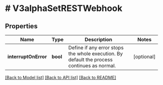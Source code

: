 # # V3alphaSetRESTWebhook

## Properties

Name | Type | Description | Notes
------------ | ------------- | ------------- | -------------
**interruptOnError** | **bool** | Define if any error stops the whole execution. By default the process continues as normal. | [optional]

[[Back to Model list]](../../README.md#models) [[Back to API list]](../../README.md#endpoints) [[Back to README]](../../README.md)
